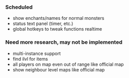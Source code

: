 ### Scheduled
* show enchants/names for normal monsters
* status text panel (timer, etc.)
* global hotkeys to tweak functions realtime

### Need more research, may not be implemented
* multi-instance support
* find ilvl for items
* all players on map even out of range like official map
* show neighbour level maps like official map
